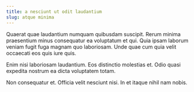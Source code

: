 ```yaml
---
title: a nesciunt ut odit laudantium
slug: atque minima
---
```


Quaerat quae laudantium numquam quibusdam suscipit. Rerum minima praesentium minus consequatur ea voluptatum et qui. Quia ipsam laborum veniam fugit fuga magnam quo laboriosam. Unde quae cum quia velit occaecati eos quis iure quis.

Enim nisi laboriosam laudantium. Eos distinctio molestias et. Odio quasi expedita nostrum ea dicta voluptatem totam.

Non consequatur et. Officia velit nesciunt nisi. In et itaque nihil nam nobis.

